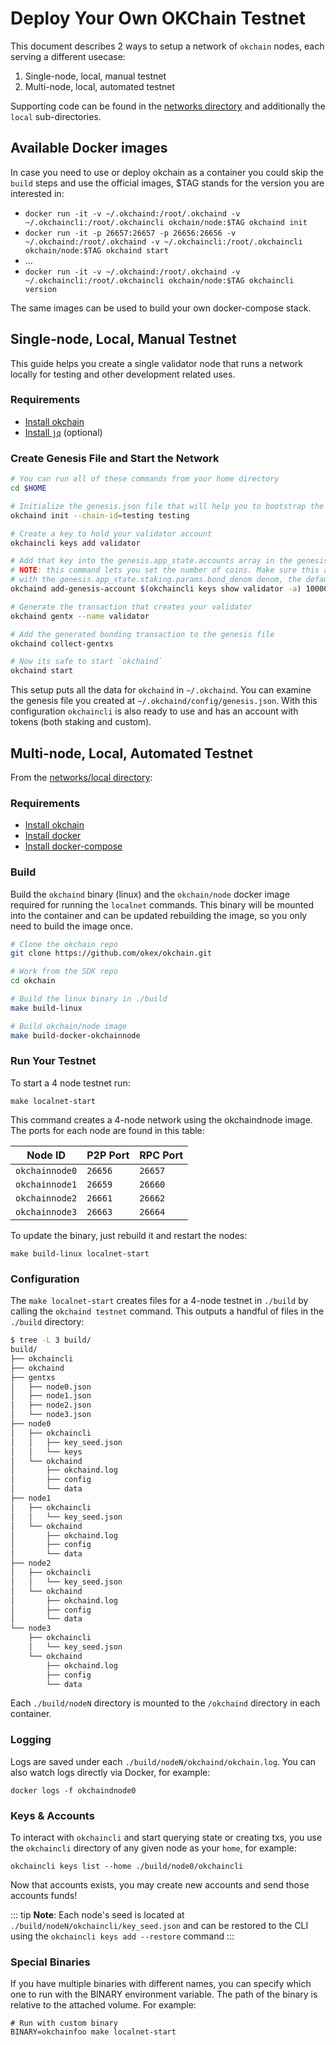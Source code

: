 <!--
order: 6
-->

# Deploy Your Own OKChain Testnet

This document describes 2 ways to setup a network of `okchain` nodes, each serving a different usecase:

1. Single-node, local, manual testnet
2. Multi-node, local, automated testnet

Supporting code can be found in the [networks directory](https://github.com/okex/okchain/tree/master/networks) and additionally the `local` sub-directories.

## Available Docker images

In case you need to use or deploy okchain as a container you could skip the `build` steps and use the official images, \$TAG stands for the version you are interested in:

- `docker run -it -v ~/.okchaind:/root/.okchaind -v ~/.okchaincli:/root/.okchaincli okchain/node:$TAG okchaind init`
- `docker run -it -p 26657:26657 -p 26656:26656 -v ~/.okchaind:/root/.okchaind -v ~/.okchaincli:/root/.okchaincli okchain/node:$TAG okchaind start`
- ...
- `docker run -it -v ~/.okchaind:/root/.okchaind -v ~/.okchaincli:/root/.okchaincli okchain/node:$TAG okchaincli version`

The same images can be used to build your own docker-compose stack.

## Single-node, Local, Manual Testnet

This guide helps you create a single validator node that runs a network locally for testing and other development related uses.

### Requirements

- [Install okchain](./install-okchain.md)
- [Install `jq`](https://stedolan.github.io/jq/download/) (optional)

### Create Genesis File and Start the Network

```bash
# You can run all of these commands from your home directory
cd $HOME

# Initialize the genesis.json file that will help you to bootstrap the network
okchaind init --chain-id=testing testing

# Create a key to hold your validator account
okchaincli keys add validator

# Add that key into the genesis.app_state.accounts array in the genesis file
# NOTE: this command lets you set the number of coins. Make sure this account has some coins
# with the genesis.app_state.staking.params.bond_denom denom, the default is staking
okchaind add-genesis-account $(okchaincli keys show validator -a) 1000000000okt

# Generate the transaction that creates your validator
okchaind gentx --name validator

# Add the generated bonding transaction to the genesis file
okchaind collect-gentxs

# Now its safe to start `okchaind`
okchaind start
```

This setup puts all the data for `okchaind` in `~/.okchaind`. You can examine the genesis file you created at `~/.okchaind/config/genesis.json`. With this configuration `okchaincli` is also ready to use and has an account with tokens (both staking and custom).

## Multi-node, Local, Automated Testnet

From the [networks/local directory](https://github.com/cosmos/okchain/tree/master/networks/local):

### Requirements

- [Install okchain](./install-okchain.md)
- [Install docker](https://docs.docker.com/engine/installation/)
- [Install docker-compose](https://docs.docker.com/compose/install/)

### Build

Build the `okchaind` binary (linux) and the `okchain/node` docker image required for running the `localnet` commands. This binary will be mounted into the container and can be updated rebuilding the image, so you only need to build the image once.

```bash
# Clone the okchain repo
git clone https://github.com/okex/okchain.git

# Work from the SDK repo
cd okchain

# Build the linux binary in ./build
make build-linux

# Build okchain/node image
make build-docker-okchainnode
```

### Run Your Testnet

To start a 4 node testnet run:

```
make localnet-start
```

This command creates a 4-node network using the okchaindnode image.
The ports for each node are found in this table:

| Node ID     | P2P Port | RPC Port |
| ----------- | -------- | -------- |
| `okchainnode0` | `26656`  | `26657`  |
| `okchainnode1` | `26659`  | `26660`  |
| `okchainnode2` | `26661`  | `26662`  |
| `okchainnode3` | `26663`  | `26664`  |

To update the binary, just rebuild it and restart the nodes:

```
make build-linux localnet-start
```

### Configuration

The `make localnet-start` creates files for a 4-node testnet in `./build` by
calling the `okchaind testnet` command. This outputs a handful of files in the
`./build` directory:

```bash
$ tree -L 3 build/
build/
├── okchaincli
├── okchaind
├── gentxs
│   ├── node0.json
│   ├── node1.json
│   ├── node2.json
│   └── node3.json
├── node0
│   ├── okchaincli
│   │   ├── key_seed.json
│   │   └── keys
│   └── okchaind
│       ├── okchaind.log
│       ├── config
│       └── data
├── node1
│   ├── okchaincli
│   │   └── key_seed.json
│   └── okchaind
│       ├── okchaind.log
│       ├── config
│       └── data
├── node2
│   ├── okchaincli
│   │   └── key_seed.json
│   └── okchaind
│       ├── okchaind.log
│       ├── config
│       └── data
└── node3
    ├── okchaincli
    │   └── key_seed.json
    └── okchaind
        ├── okchaind.log
        ├── config
        └── data
```

Each `./build/nodeN` directory is mounted to the `/okchaind` directory in each container.

### Logging

Logs are saved under each `./build/nodeN/okchaind/okchain.log`. You can also watch logs
directly via Docker, for example:

```
docker logs -f okchaindnode0
```

### Keys & Accounts

To interact with `okchaincli` and start querying state or creating txs, you use the
`okchaincli` directory of any given node as your `home`, for example:

```shell
okchaincli keys list --home ./build/node0/okchaincli
```

Now that accounts exists, you may create new accounts and send those accounts
funds!

::: tip
**Note**: Each node's seed is located at `./build/nodeN/okchaincli/key_seed.json` and can be restored to the CLI using the `okchaincli keys add --restore` command
:::

### Special Binaries

If you have multiple binaries with different names, you can specify which one to run with the BINARY environment variable. The path of the binary is relative to the attached volume. For example:

```
# Run with custom binary
BINARY=okchainfoo make localnet-start
```